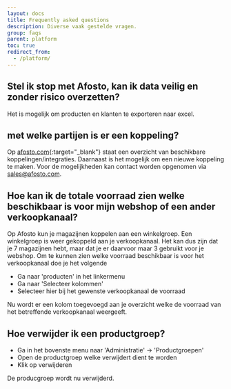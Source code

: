 ```yaml
---
layout: docs
title: Frequently asked questions
description: Diverse vaak gestelde vragen.
group: faqs
parent: platform
toc: true
redirect_from:
  - /platform/
---
```

##  Stel ik stop met Afosto, kan ik data veilig en zonder risico overzetten?
Het is mogelijk om producten en klanten te exporteren naar excel.


## met welke partijen is er een koppeling?
Op [afosto.com](https://afosto.com/integraties/){:target="_blank"} staat een overzicht van beschikbare koppelingen/integraties.
Daarnaast is het mogelijk om een nieuwe koppeling te maken. Voor de mogelijkheden kan contact worden opgenomen via sales@afosto.com.

## Hoe kan ik de totale voorraad zien welke beschikbaar is voor mijn webshop of een ander verkoopkanaal?
Op Afosto kun je magazijnen koppelen aan een winkelgroep. Een winkelgroep is weer gekoppeld aan je verkoopkanaal. Het kan dus zijn dat je 7 magazijnen hebt, maar dat je er daarvoor maar 3 gebruikt voor je webshop. Om te kunnen zien welke voorraad beschikbaar is voor het verkoopkanaal doe je het volgende
* Ga naar 'producten' in het linkermenu
* Ga naar 'Selecteer kolommen'
* Selecteer hier bij het gewenste verkoopkanaal de voorraad

Nu wordt er een kolom toegevoegd aan je overzicht welke de voorraad van het betreffende verkoopkanaal weergeeft.

## Hoe verwijder ik een productgroep?
* Ga in het bovenste menu naar 'Administratie' -> 'Productgroepen'
* Open de productgroep welke verwijdert dient te worden
* Klik op verwijderen

De producgroep wordt nu verwijderd.